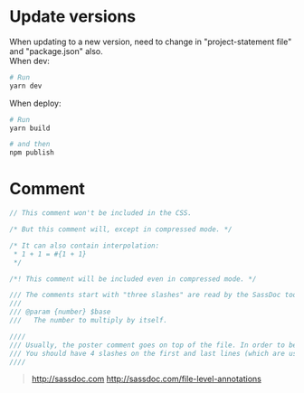 # Update versions
When updating to a new version, need to change in "project-statement file" and "package.json" also.
<br />
When dev:
```bash
# Run
yarn dev
```

When deploy:
```bash
# Run
yarn build

# and then
npm publish
```

# Comment
```scss
// This comment won't be included in the CSS.

/* But this comment will, except in compressed mode. */

/* It can also contain interpolation:
 * 1 + 1 = #{1 + 1} 
 */

/*! This comment will be included even in compressed mode. */

/// The comments start with "three slashes" are read by the SassDoc tool
///
/// @param {number} $base
///   The number to multiply by itself.

////
/// Usually, the poster comment goes on top of the file. In order to be parsed as a poster, it has to be prefixed by ////.
/// You should have 4 slashes on the first and last lines (which are usually empty lines), and any number of slashes in between (3, 4, 5…).
////  
```
> http://sassdoc.com
> http://sassdoc.com/file-level-annotations